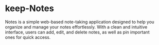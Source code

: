# keep-Notes
 Notes is a simple web-based note-taking application designed to help you organize and manage your notes effortlessly. With a clean and intuitive interface, users can add, edit, and delete notes, as well as pin important ones for quick access.
